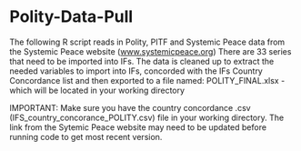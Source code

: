 # Polity-Data-Pull


The following R script reads in Polity, PITF and Systemic Peace data from the Systemic Peace website (www.systemicpeace.org)
There are 33 series that need to be imported into IFs. The data is cleaned up to extract the needed variables to import into IFs, concorded with the IFs Country Concordance list and then exported to a file named: POLITY_FINAL.xlsx - which will be located in your working directory

IMPORTANT: Make sure you have the country concordance .csv (IFS_country_concorance_POLITY.csv) file in your working directory.
The link from the Sytemic Peace website may need to be updated before running code to get most recent version.